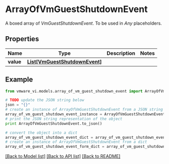 # ArrayOfVmGuestShutdownEvent

A boxed array of *VmGuestShutdownEvent*. To be used in *Any* placeholders. 

## Properties
Name | Type | Description | Notes
------------ | ------------- | ------------- | -------------
**value** | [**List[VmGuestShutdownEvent]**](VmGuestShutdownEvent.md) |  | 

## Example

```python
from vmware_vi.models.array_of_vm_guest_shutdown_event import ArrayOfVmGuestShutdownEvent

# TODO update the JSON string below
json = "{}"
# create an instance of ArrayOfVmGuestShutdownEvent from a JSON string
array_of_vm_guest_shutdown_event_instance = ArrayOfVmGuestShutdownEvent.from_json(json)
# print the JSON string representation of the object
print ArrayOfVmGuestShutdownEvent.to_json()

# convert the object into a dict
array_of_vm_guest_shutdown_event_dict = array_of_vm_guest_shutdown_event_instance.to_dict()
# create an instance of ArrayOfVmGuestShutdownEvent from a dict
array_of_vm_guest_shutdown_event_form_dict = array_of_vm_guest_shutdown_event.from_dict(array_of_vm_guest_shutdown_event_dict)
```
[[Back to Model list]](../README.md#documentation-for-models) [[Back to API list]](../README.md#documentation-for-api-endpoints) [[Back to README]](../README.md)


